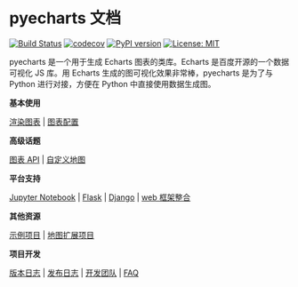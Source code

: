 # pyecharts 文档

[![Build Status](https://travis-ci.org/pyecharts/pyecharts.svg?branch=master)](https://travis-ci.org/pyecharts/pyecharts) [![codecov](https://codecov.io/gh/pyecharts/pyecharts/branch/master/graph/badge.svg)](https://codecov.io/gh/pyecharts/pyecharts) [![PyPI version](https://badge.fury.io/py/pyecharts.svg)](https://badge.fury.io/py/pyecharts) [![License: MIT](https://img.shields.io/badge/License-MIT-green.svg)](https://opensource.org/licenses/MIT)


pyecharts 是一个用于生成 Echarts 图表的类库。Echarts 是百度开源的一个数据可视化 JS 库。用 Echarts 生成的图可视化效果非常棒，pyecharts 是为了与 Python 进行对接，方便在 Python 中直接使用数据生成图。

**基本使用**

[渲染图表](zh-cn/prepare) | [图表配置](zh-cn/charts)

**高级话题**

[图表 API](zh-cn/api) | [自定义地图](zh-cn/customize_map)

**平台支持**

[Jupyter Notebook](zh-cn/jupyter_notebook) | [Flask](zh-cn/flask) | [Django](zh-cn/django) |  [web 框架整合](zh-cn/web_integration)

**其他资源**

[示例项目](https://github.com/pyecharts/pyecharts-users-cases) | [地图扩展项目](https://github.com/pyecharts/echarts-china-cities-js)

**项目开发**

[版本日志](zh-cn/changelog) | [发布日志](zh-cn/release-note/) | [开发团队](zh-cn/team) | [FAQ](zh-cn/faq)
